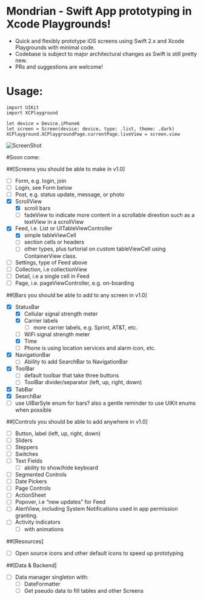 # Mondrian - Swift App prototyping in Xcode Playgrounds!

- Quick and flexibly prototype iOS screens using Swift 2.x and Xcode Playgrounds with minimal code.
- Codebase is subject to major architectural changes as Swift is still pretty new.
- PRs and suggestions are welcome!

# Usage:

```
import UIKit
import XCPlayground

let device = Device.iPhone6
let screen = Screen(device: device, type: .list, theme: .dark)
XCPlayground.XCPlaygroundPage.currentPage.liveView = screen.view
```
![ScreenShot](https://raw.github.com/timbellay/Mondrian/master/screens/list.png)

#Soon come:

##[Screens you should be able to make in v1.0]
- [ ] Form, e.g. login, join 
- [ ] Login, see Form below
- [ ] Post, e.g. status update, message, or photo
- [x] ScrollView 
	- [x] scroll bars
	- [ ] fadeView to indicate more content in a scrollable dirextion such as a textView in a scrollView
- [X] Feed, i.e. List or UITableViewController
	- [x] simple tableViewCell
	- [ ] section cells or headers
	- [ ] other types, plus turtorial on custom tableViewCell using ContainerView class.
- [ ] Settings, type of Feed above
- [ ] Collection, i.e collectionView
- [ ] Detail, i.e a single cell in Feed
- [ ] Page, i.e. pageViewController, e.g. on-boarding

##[Bars you should be able to add to any screen in v1.0]
- [x] StatusBar
	- [x] Cellular signal strength meter
	- [x] Carrier labels
		- [ ] more carrier labels, e.g. Sprint, AT&T, etc.
	- [ ] WiFi signal strength meter
	- [x] Time
	- [ ] Phone is using location services and alarm icon, etc.
- [x] NavigationBar
	- [ ] Ability to add SearchBar to NavigationBar
- [x] ToolBar
	- [ ] default toolbar that take three buttons
	- [ ] ToolBar divider/separator (left, up, right, down)
- [x] TabBar
- [x] SearchBar
- [ ] use UIBarSyle enum for bars? also a gentle reminder to use UIKit enums when possible

##[Controls you should be able to add anywhere in v1.0]
- [ ] Button, label (left, up, right, down)
- [ ] Sliders
- [ ] Steppers
- [ ] Switches
- [ ] Text Fields
	- [ ] ability to show/hide keyboard
- [ ] Segmented Controls
- [ ] Date Pickers
- [ ] Page Controls
- [ ] ActionSheet
- [ ] Popover, i.e “new updates” for Feed
- [ ] AlertView, including System Notifications used in app permission granting. 
- [ ] Activity indicators 
	- [ ] with animations

##[Resources]
- [ ] Open source icons and other default icons to speed up prototyping

##[Data & Backend]
- [ ] Data manager singleton with:
    - [ ] DateFormatter
    - [ ] Get pseudo data to fill tables and other Screens
